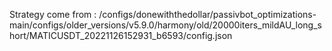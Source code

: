 Strategy come from : /configs/donewiththedollar/passivbot_optimizations-main/configs/older_versions/v5.9.0/harmony/old/20000iters_mildAU_long_short/MATICUSDT_20221126152931_b6593/config.json